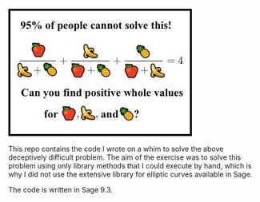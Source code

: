 ![fruit](fruit_problem.webp)

This repo contains the code I wrote on a whim to solve the above deceptively difficult problem. The aim of the exercise was to solve this problem using only library methods that I could execute by hand, which is why I did not use the extensive library for elliptic curves available in Sage. 

The code is written in Sage 9.3.